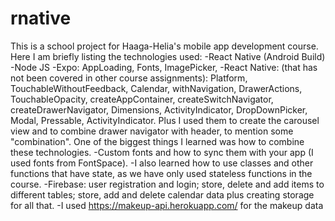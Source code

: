 # rnative
This is a school project for Haaga-Helia's mobile app development course. Here I am briefly listing the technologies used:
-React Native (Android Build)
-Node JS
-Expo: AppLoading, Fonts, ImagePicker,
-React Native: (that has not been covered in other course assignments): Platform, TouchableWithoutFeedback, Calendar, withNavigation, DrawerActions, TouchableOpacity,
createAppContainer, createSwitchNavigator, createDrawerNavigator, Dimensions, ActivityIndicator, DropDownPicker, Modal, Pressable, ActivityIndicator. Plus  I used 
them to create the carousel view and to combine drawer navigator with header, to mention some "combination". One of the biggest things I learned was how to combine
these technologies.
-Custom fonts and how to sync them with your app (I used fonts from FontSpace).
-I also learned how to use classes and other functions that have state, as we have only used stateless functions in the course.
-Firebase: user registration and login; store, delete and add items to different tables; store, add and delete calendar data plus creating storage for all that.
-I used https://makeup-api.herokuapp.com/ for the makeup data
